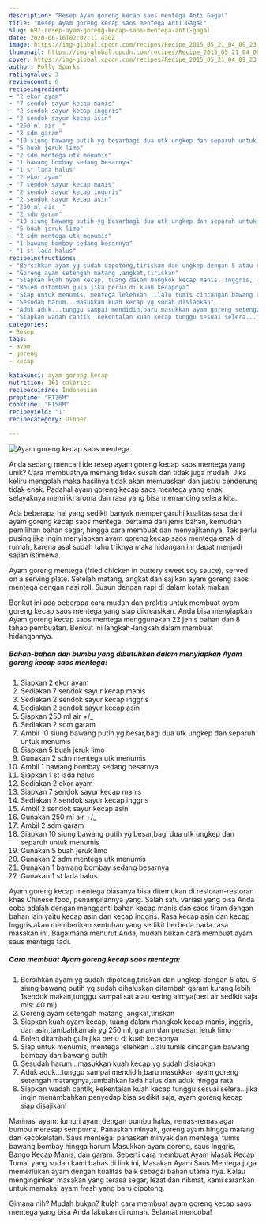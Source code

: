 ```yaml
---
description: "Resep Ayam goreng kecap saos mentega Anti Gagal"
title: "Resep Ayam goreng kecap saos mentega Anti Gagal"
slug: 692-resep-ayam-goreng-kecap-saos-mentega-anti-gagal
date: 2020-06-16T02:02:11.430Z
image: https://img-global.cpcdn.com/recipes/Recipe_2015_05_21_04_09_23_232_989ac192c48a204849ec/751x532cq70/ayam-goreng-kecap-saos-mentega-foto-resep-utama.jpg
thumbnail: https://img-global.cpcdn.com/recipes/Recipe_2015_05_21_04_09_23_232_989ac192c48a204849ec/751x532cq70/ayam-goreng-kecap-saos-mentega-foto-resep-utama.jpg
cover: https://img-global.cpcdn.com/recipes/Recipe_2015_05_21_04_09_23_232_989ac192c48a204849ec/751x532cq70/ayam-goreng-kecap-saos-mentega-foto-resep-utama.jpg
author: Polly Sparks
ratingvalue: 3
reviewcount: 6
recipeingredient:
- "2 ekor ayam"
- "7 sendok sayur kecap manis"
- "2 sendok sayur kecap inggris"
- "2 sendok sayur kecap asin"
- "250 ml air _"
- "2 sdm garam"
- "10 siung bawang putih yg besarbagi dua utk ungkep dan separuh untuk menumis"
- "5 buah jeruk limo"
- "2 sdm mentega utk menumis"
- "1 bawang bombay sedang besarnya"
- "1 st lada halus"
- "2 ekor ayam"
- "7 sendok sayur kecap manis"
- "2 sendok sayur kecap inggris"
- "2 sendok sayur kecap asin"
- "250 ml air _"
- "2 sdm garam"
- "10 siung bawang putih yg besarbagi dua utk ungkep dan separuh untuk menumis"
- "5 buah jeruk limo"
- "2 sdm mentega utk menumis"
- "1 bawang bombay sedang besarnya"
- "1 st lada halus"
recipeinstructions:
- "Bersihkan ayam yg sudah dipotong,tiriskan dan ungkep dengan 5 atau 6 siung bawang putih yg sudah dihaluskan ditambah garam kurang lebih 1sendok makan,tunggu sampai sat atau kering airnya(beri air sedikit saja mis: 40 ml)"
- "Goreng ayam setengah matang ,angkat,tiriskan"
- "Siapkan kuah ayam kecap, tuang dalam mangkok kecap manis, inggris, dan asin,tambahkan air yg 250 ml, garam dan perasan jeruk limo"
- "Boleh ditambah gula jika perlu di kuah kecapnya"
- "Siap untuk menumis, mentega lelehkan ..lalu tumis cincangan bawang bombay dan bawang putih"
- "Sesudah harum...masukkan kuah kecap yg sudah disiapkan"
- "Aduk aduk...tunggu sampai mendidih,baru masukkan ayam goreng setengah matangnya,tambahkan lada halus dan aduk hingga rata"
- "Siapkan wadah cantik, kekentalan kuah kecap tunggu sesuai selera...jika ingin menambahkan penyedap bisa sedikit saja, ayam goreng kecap siap disajikan!"
categories:
- Resep
tags:
- ayam
- goreng
- kecap

katakunci: ayam goreng kecap 
nutrition: 161 calories
recipecuisine: Indonesian
preptime: "PT26M"
cooktime: "PT58M"
recipeyield: "1"
recipecategory: Dinner

---
```



![Ayam goreng kecap saos mentega](https://img-global.cpcdn.com/recipes/Recipe_2015_05_21_04_09_23_232_989ac192c48a204849ec/751x532cq70/ayam-goreng-kecap-saos-mentega-foto-resep-utama.jpg)

Anda sedang mencari ide resep ayam goreng kecap saos mentega yang unik? Cara membuatnya memang tidak susah dan tidak juga mudah. Jika keliru mengolah maka hasilnya tidak akan memuaskan dan justru cenderung tidak enak. Padahal ayam goreng kecap saos mentega yang enak selayaknya memiliki aroma dan rasa yang bisa memancing selera kita.

Ada beberapa hal yang sedikit banyak mempengaruhi kualitas rasa dari ayam goreng kecap saos mentega, pertama dari jenis bahan, kemudian pemilihan bahan segar, hingga cara membuat dan menyajikannya. Tak perlu pusing jika ingin menyiapkan ayam goreng kecap saos mentega enak di rumah, karena asal sudah tahu triknya maka hidangan ini dapat menjadi sajian istimewa.

Ayam goreng mentega (fried chicken in buttery sweet soy sauce), served on a serving plate. Setelah matang, angkat dan sajikan ayam goreng saos mentega dengan nasi roll. Susun dengan rapi di dalam kotak makan.


Berikut ini ada beberapa cara mudah dan praktis untuk membuat ayam goreng kecap saos mentega yang siap dikreasikan. Anda bisa menyiapkan Ayam goreng kecap saos mentega menggunakan 22 jenis bahan dan 8 tahap pembuatan. Berikut ini langkah-langkah dalam membuat hidangannya.

<!--inarticleads1-->

##### Bahan-bahan dan bumbu yang dibutuhkan dalam menyiapkan Ayam goreng kecap saos mentega:

1. Siapkan 2 ekor ayam
1. Sediakan 7 sendok sayur kecap manis
1. Sediakan 2 sendok sayur kecap inggris
1. Sediakan 2 sendok sayur kecap asin
1. Siapkan 250 ml air +/_
1. Sediakan 2 sdm garam
1. Ambil 10 siung bawang putih yg besar,bagi dua utk ungkep dan separuh untuk menumis
1. Siapkan 5 buah jeruk limo
1. Gunakan 2 sdm mentega utk menumis
1. Ambil 1 bawang bombay sedang besarnya
1. Siapkan 1 st lada halus
1. Sediakan 2 ekor ayam
1. Siapkan 7 sendok sayur kecap manis
1. Sediakan 2 sendok sayur kecap inggris
1. Ambil 2 sendok sayur kecap asin
1. Gunakan 250 ml air +/_
1. Ambil 2 sdm garam
1. Siapkan 10 siung bawang putih yg besar,bagi dua utk ungkep dan separuh untuk menumis
1. Gunakan 5 buah jeruk limo
1. Gunakan 2 sdm mentega utk menumis
1. Gunakan 1 bawang bombay sedang besarnya
1. Gunakan 1 st lada halus


Ayam goreng kecap mentega biasanya bisa ditemukan di restoran-restoran khas Chinese food, penampilannya yang. Salah satu variasi yang bisa Anda coba adalah dengan mengganti bahan kecap manis dan saos tiram dengan bahan lain yaitu kecap asin dan kecap inggris. Rasa kecap asin dan kecap Inggris akan memberikan sentuhan yang sedikit berbeda pada rasa masakan ini. Bagaimana menurut Anda, mudah bukan cara membuat ayam saus mentega tadi. 

<!--inarticleads2-->

##### Cara membuat Ayam goreng kecap saos mentega:

1. Bersihkan ayam yg sudah dipotong,tiriskan dan ungkep dengan 5 atau 6 siung bawang putih yg sudah dihaluskan ditambah garam kurang lebih 1sendok makan,tunggu sampai sat atau kering airnya(beri air sedikit saja mis: 40 ml)
1. Goreng ayam setengah matang ,angkat,tiriskan
1. Siapkan kuah ayam kecap, tuang dalam mangkok kecap manis, inggris, dan asin,tambahkan air yg 250 ml, garam dan perasan jeruk limo
1. Boleh ditambah gula jika perlu di kuah kecapnya
1. Siap untuk menumis, mentega lelehkan ..lalu tumis cincangan bawang bombay dan bawang putih
1. Sesudah harum...masukkan kuah kecap yg sudah disiapkan
1. Aduk aduk...tunggu sampai mendidih,baru masukkan ayam goreng setengah matangnya,tambahkan lada halus dan aduk hingga rata
1. Siapkan wadah cantik, kekentalan kuah kecap tunggu sesuai selera...jika ingin menambahkan penyedap bisa sedikit saja, ayam goreng kecap siap disajikan!


Marinasi ayam: lumuri ayam dengan bumbu halus, remas-remas agar bumbu meresap sempurna. Panaskan minyak, goreng ayam hingga matang dan kecokelatan. Saus mentega: panaskan minyak dan mentega, tumis bawang bombay hingga harum Masukkan ayam goreng, saus Inggris, Bango Kecap Manis, dan garam. Seperti cara membuat Ayam Masak Kecap Tomat yang sudah kami bahas di link ini, Masakan Ayam Saus Mentega juga memerlukan ayam dengan kualitas baik sebagai bahan utama nya. Kalau menginginkan masakan yang terasa segar, lezat dan nikmat, kami sarankan untuk memakai ayam fresh yang baru dipotong. 

Gimana nih? Mudah bukan? Itulah cara membuat ayam goreng kecap saos mentega yang bisa Anda lakukan di rumah. Selamat mencoba!
